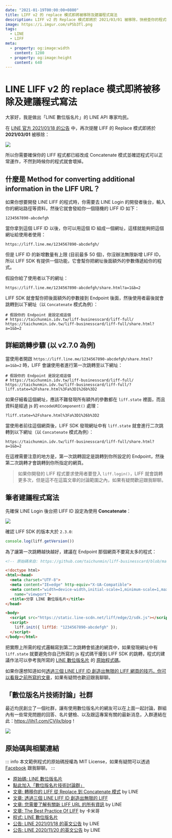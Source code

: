 ```yaml
---
date: "2021-01-19T00:00:00+0800"
title: LIFF v2 的 replace 模式即將被移除及建議程式寫法
description: LIFF v2 的 Replace 模式即將於 2021/03/01 被移除，快檢查你的程式吧！
image: https://i.imgur.com/sPSb3Tl.png
tags:
  - LINE
  - LIFF
meta:
  - property: og:image:width
    content: 1280
  - property: og:image:height
    content: 640
---
```


# LINE LIFF v2 的 replace 模式即將被移除及建議程式寫法

大家好，我是做出「LINE 數位版名片」的 LINE API 專家均民。

在 [LINE 官方 2021/01/18 的公告](https://developers.line.biz/zh-hant/news/2021/01/18/remind-discontinue-replace-mode-announcement/) 中，再次提醒 LIFF 的 Replace 模式即將於 **2021/03/01** 被移除：

![](https://i.imgur.com/YxN1Pv9.png)

所以你需要確保你的 LIFF 程式都已經改成 Concatenate 模式並確認程式可以正常運作，不然到時候你的程式就會壞掉。

## 什麼是 Method for converting additional information in the LIFF URL？

如果你想要開發 LINE LIFF 的程式時，你需要去 LINE Login 的開發者後台，輸入你的網站路徑等資料，然後它就會發給你一個隨機的 LIFF ID 如下：

```
1234567890-abcdefgh
```

當你拿到這個 LIFF ID 以後，你可以用這個 ID 組成一個網址，這樣就能夠把這個網址給使用者使用：

```
https://liff.line.me/1234567890-abcdefgh/
```

但是 LIFF ID 的新增數量有上限 (目前最多 50 個)，你沒辦法無限新增 LIFF ID，所以 LIFF SDK 有提供一個功能，它會幫你把網址後面額外的參數傳遞給你的程式。

假設你給了使用者以下的網址：

```
https://liff.line.me/1234567890-abcdefgh/share.html?a=1&b=2
```

LIFF SDK 就會幫你把後面額外的參數接到 Endpoint 後面，然後使用者最後就會跳轉到以下網址（以 `Concatenate` 模式為例）：

```
# 假設你的 Endpoint 是設定成這個
# https://taichunmin.idv.tw/liff-businesscard/liff-full/
https://taichunmin.idv.tw/liff-businesscard/liff-full/share.html?a=1&b=2
```

## 詳細跳轉步驟 (以 v2.7.0 為例)

當使用者開啟 `https://liff.line.me/1234567890-abcdefgh/share.html?a=1&b=2` 時，LIFF 會讓使用者進行第一次跳轉至以下網址：

```
# 假設你的 Endpoint 是設定成這個
# https://taichunmin.idv.tw/liff-businesscard/liff-full/
https://taichunmin.idv.tw/liff-businesscard/liff-full/?liff.state=%2Fshare.html%3Fa%3D1%26b%3D2
```

如果仔細看這個網址，應該不難發現所有額外的參數都在 `liff.state` 裡面，而且資料是經過 js 的 `encodeURIComponent()` 處理：

```
?liff.state=%2Fshare.html%3Fa%3D1%26b%3D2
```

當使用者前往這個網頁後，LIFF SDK 發現網址中有 `liff.state` 就會進行二次跳轉到以下網址（以 `Concatenate` 模式為例）：

```
https://taichunmin.idv.tw/liff-businesscard/liff-full/share.html?a=1&b=2
```

在這裡需要注意的地方是，第一次跳轉固定是跳轉到你所設定的 Endpoint，然後第二次跳轉才會跳轉到你所指定的網頁。

> 如果你開發的 LIFF 程式要求使用者要登入 `liff.login()`，LIFF 就會跳轉更多次，但是這不在這篇文章的討論範圍之內，如果有疑問歡迎跟我聊聊。

## 筆者建議程式寫法

先確保 LINE Login 後台把 LIFF ID 設定為使用 **Concatenate**：

![](https://i.imgur.com/hE2O8X2.png)

確認 LIFF SDK 的版本大於 `2.3.0`:

```js
console.log(liff.getVersion())
```

為了讓第一次跳轉越快越好，建議在 Endpoint 那個網頁不要寫太多的程式：

```html
<!-- 原始碼來自: https://github.com/taichunmin/liff-businesscard/blob/master/src/liff-full/index.pug -->

<!doctype html>
<html><head>
  <meta charset="UTF-8">
  <meta content="IE=edge" http-equiv="X-UA-Compatible">
  <meta content="width=device-width,initial-scale=1,minimum-scale=1,maximum-scale=1,viewport-fit=cover,user-scalable=no"
    name="viewport">
  <title>分享 LINE 數位版名片</title>
</head>

<body>
  <script src="https://static.line-scdn.net/liff/edge/2/sdk.js"></script>
  <script>
    liff.init({ liffId: "1234567890-abcdefgh" });
  </script>
</body></html>
```

把實際上所需的程式邏輯寫到第二次跳轉會抵達的網頁中，如果發現網址中有 `liff.state` 就要避免你自己所寫的 js 程式碼干擾到 LIFF SDK 的跳轉，程式的建議作法可以參考我所寫的 [LINE 數位版名片](https://taichunmin.idv.tw/liff-businesscard/) 的 [原始程式碼](https://github.com/taichunmin/liff-businesscard/blob/master/src/liff-full/share.pug)。

如果你還想知道如何[透過三個 LINE LIFF ID 創造出無限的 LIFF 網頁的技巧，你可以看我之前所寫的文章](https://taichunmin.idv.tw/blog/2020-09-18-line-three-size-liff.html)，如果有疑問也歡迎跟我聊聊。

## 「數位版名片技術討論」社群

最近均民創立了一個社群，讓有使用數位版名片的網友可以在上面一起討論，群組內有一些常見問題的回答、名片健檢、以及跟這專案有關的最新消息，入群連結在此：<https://lihi1.com/CVjIx/blog>！

![](https://i.imgur.com/ylxMnwZ.png)

## 原始碼與相關連結

::: info
本文範例程式的原始碼授權為 MIT License，如果有疑問可以透過 [Facebook](https://www.facebook.com/taichunmin) 跟我聊聊。
:::

* [原始碼: LINE 數位版名片](https://github.com/taichunmin/liff-businesscard/)
* [點此加入「數位版名片技術討論群」](https://lihi1.com/CVjIx/blog)
* [文章: 轉移你的 LIFF 從 Replace 到 Concatenate 模式](https://engineering.linecorp.com/zh-hant/blog/liff-replace-to-concatenate/) by LINE
* [文章: 透過三個 LINE LIFF ID 創造出無限的 LIFF](https://taichunmin.idv.tw/blog/2020-09-18-line-three-size-liff.html)
* [文章: 您需要了解有關新 LIFF URL 的所有資訊](https://engineering.linecorp.com/zh-hant/blog/new-liff-url-infomation/) by LINE
* [文章: The Best Practice Of LIFF](https://etrexkuo.medium.com/the-best-practice-of-liff-fd89f2e612fc) by 卡米哥
* [程式: LINE 數位版名片](https://taichunmin.idv.tw/liff-businesscard/)
* [公告: LINE 2021/01/18 的英文公告](https://developers.line.biz/zh-hant/news/2021/01/18/remind-discontinue-replace-mode-announcement/) by LINE
* [公告: LINE 2020/11/20 的英文公告](https://developers.line.biz/en/news/2020/11/20/discontinue-replace-mode-announcement/) by LINE
